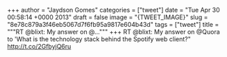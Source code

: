 
+++
author = "Jaydson Gomes"
categories = ["tweet"]
date = "Tue Apr 30 00:58:14 +0000 2013"
draft = false
image = "{TWEET_IMAGE}"
slug = "8e78c879a3f46eb5067d7f6fb95a9817e604b43d"
tags = ["tweet"]
title = """RT @blixt: My answer on @..."""
+++
RT @blixt: My answer on @Quora to 'What is the technology stack behind the Spotify web client?" http://t.co/2GfbyjQ6ru

